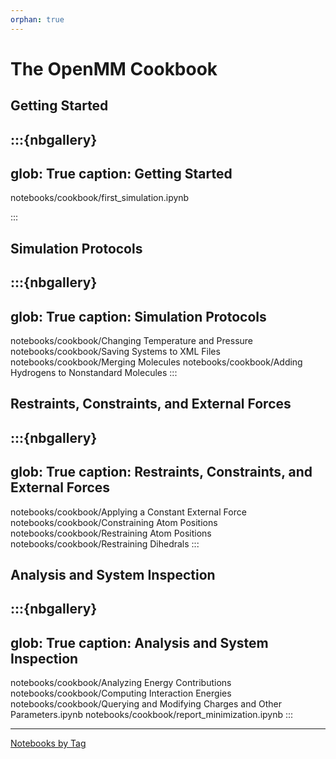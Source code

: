 ```yaml
---
orphan: true
---
```

# The OpenMM Cookbook


## Getting Started

:::{nbgallery}
---
glob: True
caption: Getting Started
---
notebooks/cookbook/first_simulation.ipynb

:::

## Simulation Protocols

:::{nbgallery}
---
glob: True
caption: Simulation Protocols
---
notebooks/cookbook/Changing Temperature and Pressure
notebooks/cookbook/Saving Systems to XML Files
notebooks/cookbook/Merging Molecules
notebooks/cookbook/Adding Hydrogens to Nonstandard Molecules
:::

## Restraints, Constraints, and External Forces

:::{nbgallery}
---
glob: True
caption: Restraints, Constraints, and External Forces
---
notebooks/cookbook/Applying a Constant External Force
notebooks/cookbook/Constraining Atom Positions
notebooks/cookbook/Restraining Atom Positions
notebooks/cookbook/Restraining Dihedrals
:::

## Analysis and System Inspection

:::{nbgallery}
---
glob: True
caption: Analysis and System Inspection
---
notebooks/cookbook/Analyzing Energy Contributions
notebooks/cookbook/Computing Interaction Energies
notebooks/cookbook/Querying and Modifying Charges and Other Parameters.ipynb
notebooks/cookbook/report_minimization.ipynb
:::


----

[Notebooks by Tag](genindex)


